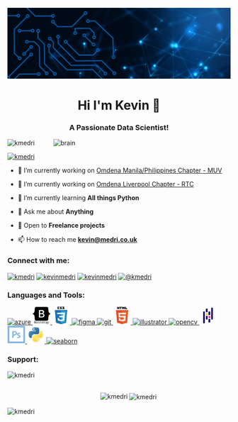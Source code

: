 [![MasterHead](https://github.com/kmedri/kmedri/blob/main/header.gif)]("https://github.com/kmedri")
<h1 align="center">Hi I'm Kevin 👋</h1>
<h3 align="center">A Passionate Data Scientist!</h3>

<img align="right" alt="brain" width="400" src="https://github.com/kmedri/kmedri/blob/main/ai-brain.gif">

<p align="left"> <img src="https://komarev.com/ghpvc/?username=kmedri&label=Profile%20views&color=0e75b6&style=flat" alt="kmedri" /> </p>

<p align="left"> <a href="https://twitter.com/kmedri" target="blank"><img src="https://img.shields.io/twitter/follow/kmedri?logo=twitter&style=for-the-badge" alt="kmedri" /></a> </p>

- 💎 I’m currently working on [Omdena Manila/Philippines Chapter - MUV](https://omdena.com/local-chapters/manila-philippines-chapter/)

- 🔭 I’m currently working on [Omdena Liverpool Chapter - RTC](https://omdena.com/chapter-challenges/predicting-rtc-severity-using-machine-learning/)

- 🌱 I’m currently learning **All things Python**

- 💬 Ask me about **Anything**

- 🙋 Open to **Freelance projects**

- 📫 How to reach me **kevin@medri.co.uk**

<h3 align="left">Connect with me:</h3>
<p align="left">
<a href="https://twitter.com/kmedri" target="blank"><img align="center" src="https://raw.githubusercontent.com/rahuldkjain/github-profile-readme-generator/master/src/images/icons/Social/twitter.svg" alt="kmedri" height="30" width="40" /></a>
<a href="https://linkedin.com/in/kevinmedri" target="blank"><img align="center" src="https://raw.githubusercontent.com/rahuldkjain/github-profile-readme-generator/master/src/images/icons/Social/linked-in-alt.svg" alt="kevinmedri" height="30" width="40" /></a>
<a href="https://kaggle.com/kevinmedri" target="blank"><img align="center" src="https://raw.githubusercontent.com/rahuldkjain/github-profile-readme-generator/master/src/images/icons/Social/kaggle.svg" alt="kevinmedri" height="30" width="40" /></a>
<a href="https://medium.com/@kmedri" target="blank"><img align="center" src="https://raw.githubusercontent.com/rahuldkjain/github-profile-readme-generator/master/src/images/icons/Social/medium.svg" alt="@kmedri" height="30" width="40" /></a>
</p>

<h3 align="left">Languages and Tools:</h3>
<p align="left"> <a href="https://azure.microsoft.com/en-in/" target="_blank" rel="noreferrer"> <img src="https://www.vectorlogo.zone/logos/microsoft_azure/microsoft_azure-icon.svg" alt="azure" width="40" height="40"/> </a> <a href="https://getbootstrap.com" target="_blank" rel="noreferrer"> <img src="https://raw.githubusercontent.com/devicons/devicon/master/icons/bootstrap/bootstrap-plain-wordmark.svg" alt="bootstrap" width="40" height="40"/> </a> <a href="https://www.w3schools.com/css/" target="_blank" rel="noreferrer"> <img src="https://raw.githubusercontent.com/devicons/devicon/master/icons/css3/css3-original-wordmark.svg" alt="css3" width="40" height="40"/> </a> <a href="https://www.figma.com/" target="_blank" rel="noreferrer"> <img src="https://www.vectorlogo.zone/logos/figma/figma-icon.svg" alt="figma" width="40" height="40"/> </a> <a href="https://git-scm.com/" target="_blank" rel="noreferrer"> <img src="https://www.vectorlogo.zone/logos/git-scm/git-scm-icon.svg" alt="git" width="40" height="40"/> </a> <a href="https://www.w3.org/html/" target="_blank" rel="noreferrer"> <img src="https://raw.githubusercontent.com/devicons/devicon/master/icons/html5/html5-original-wordmark.svg" alt="html5" width="40" height="40"/> </a> <a href="https://www.adobe.com/in/products/illustrator.html" target="_blank" rel="noreferrer"> <img src="https://www.vectorlogo.zone/logos/adobe_illustrator/adobe_illustrator-icon.svg" alt="illustrator" width="40" height="40"/> </a> <a href="https://opencv.org/" target="_blank" rel="noreferrer"> <img src="https://www.vectorlogo.zone/logos/opencv/opencv-icon.svg" alt="opencv" width="40" height="40"/> </a> <a href="https://pandas.pydata.org/" target="_blank" rel="noreferrer"> <img src="https://raw.githubusercontent.com/devicons/devicon/2ae2a900d2f041da66e950e4d48052658d850630/icons/pandas/pandas-original.svg" alt="pandas" width="40" height="40"/> </a> <a href="https://www.photoshop.com/en" target="_blank" rel="noreferrer"> <img src="https://raw.githubusercontent.com/devicons/devicon/master/icons/photoshop/photoshop-line.svg" alt="photoshop" width="40" height="40"/> </a> <a href="https://www.python.org" target="_blank" rel="noreferrer"> <img src="https://raw.githubusercontent.com/devicons/devicon/master/icons/python/python-original.svg" alt="python" width="40" height="40"/> </a> <a href="https://seaborn.pydata.org/" target="_blank" rel="noreferrer"> <img src="https://seaborn.pydata.org/_images/logo-mark-lightbg.svg" alt="seaborn" width="40" height="40"/> </a> </p>

<h3 align="left">Support:</h3>
<p><a href="https://www.buymeacoffee.com/kmedri"> <img align="left" src="https://cdn.buymeacoffee.com/buttons/v2/default-yellow.png" height="50" width="210" alt="kmedri" /></a></p><br><br>

<p><img align="left" src="https://github-readme-stats.vercel.app/api/top-langs?username=kmedri&show_icons=true&locale=en&layout=compact" alt="kmedri" /></p>

<p>&nbsp;<img align="center" src="https://github-readme-stats.vercel.app/api?username=kmedri&show_icons=true&locale=en" alt="kmedri" /></p>

<p><img align="center" src="https://github-readme-streak-stats.herokuapp.com/?user=kmedri&" alt="kmedri" /></p>
